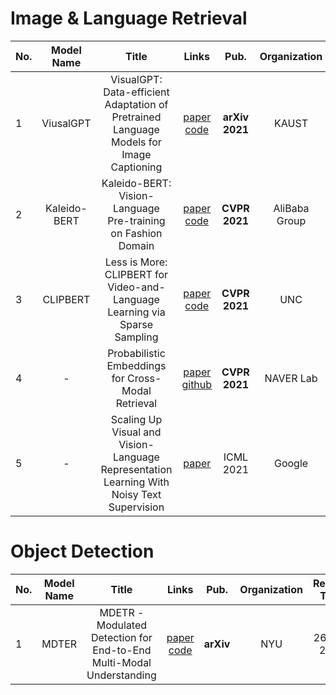 # Image & Language Retrieval

|No.  |Model Name |Title |Links |Pub. | Organization| Release Time | 
|-----|:-----:|:-----:|:-----:|:--------:|:---:|:-------:|
|1|ViusalGPT |VisualGPT: Data-efficient Adaptation of Pretrained Language Models for Image Captioning |[paper]( https://arxiv.org/abs/2102.10407) [code]( https://github.com/Vision-CAIR/VisualGPT) |__arXiv 2021__|KAUST|20 Feb 2021|
|2|Kaleido-BERT |Kaleido-BERT: Vision-Language Pre-training on Fashion Domain |[paper](https://arxiv.org/pdf/2103.16110.pdf) [code]( https://github.com/mczhuge/Kaleido-BERT/) |__CVPR 2021__|AliBaba Group|15 April 2021|
|3|CLIPBERT |Less is More: CLIPBERT for Video-and-Language Learning via Sparse Sampling | [paper](https://arxiv.org/pdf/2102.06183.pdf) [code](https://github.com/jayleicn/ClipBERT) |__CVPR 2021__| UNC | 11 Feb 2021|
|4| -|Probabilistic Embeddings for Cross-Modal Retrieval| [paper](https://openaccess.thecvf.com/content/CVPR2021/html/Chun_Probabilistic_Embeddings_for_Cross-Modal_Retrieval_CVPR_2021_paper.html) [github](https://github.com/naver-ai/pcme) | __CVPR 2021__ | NAVER Lab|  14 June 2021|
|5| -| Scaling Up Visual and Vision-Language Representation Learning With Noisy Text Supervision | [paper](https://arxiv.org/pdf/2102.05918.pdf) | ICML 2021| Google | 11 June 2021|


# Object Detection

|No.  |Model Name |Title |Links |Pub. | Organization| Release Time | 
|-----|:-----:|:-----:|:-----:|:--------:|:---:|:-------:|
|1|MDTER|  MDETR - Modulated Detection for End-to-End Multi-Modal Understanding   | [paper](https://arxiv.org/pdf/2104.12763.pdf)  [code](https://github.com/ashkamath/mdetr)  | __arXiv__|NYU |26 April 2021|




